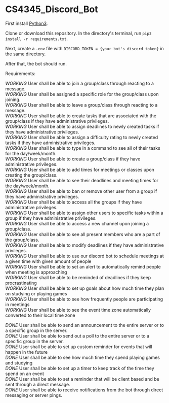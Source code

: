 # CS4345_Discord_Bot

First install [Python3](https://www.python.org/downloads/). 

Clone or download this repository. In the directory's terminal, run ```pip3 install -r requirements.txt```.

Next, create a ```.env``` file with ```DISCORD_TOKEN = {your bot's discord token}``` in the same directory. 

After that, the bot should run. 

Requirements:

_WORKING_ User shall be able to join a group/class through reacting to a message. <br/>
_WORKING_ User shall be assigned a specific role for the group/class upon joining.<br/>
_WORKING_ User shall be able to leave a group/class through reacting to a message.<br/>
_WORKING_ User shall be able to create tasks that are associated with the group/class if they have administrative privileges. <br/>
_WORKING_ User shall be able to assign deadlines to newly created tasks if they have administrative privileges. <br/>
_WORKING_ User shall be able to assign a difficulty rating to newly created tasks if they have administrative privileges. <br/>
_WORKING_ User shall be able to type in a command to see all of their tasks for the day/week/month.<br/>
_WORKING_ User shall be able to create a group/class if they have administrative privileges.<br/>
_WORKING_ User shall be able to add times for meetings or classes upon creating the group/class.<br/>
_WORKING_ User shall be able to see their deadlines and meeting times for the day/week/month.<br/>
_WORKING_ User shall be able to ban or remove other user from a group if they have administrative privileges.<br/>
_WORKING_ User shall be able to access all the groups if they have administrative privileges.<br/>
_WORKING_ User shall be able to assign other users to specific tasks within a group if they have administrative privileges.<br/>
_WORKING_ User shall be able to access a new channel upon joining a group/class.<br/>
_WORKING_ User shall be able to see all present members who are a part of the group/class.<br/>
_WORKING_ User shall be able to modify deadlines if they have administrative privileges.<br/>
_WORKING_ User shall be able to use our discord bot to schedule meetings at a given time with given amount of people<br/>
_WORKING_ User shall be able to set an alert to automatically remind people when meeting is approaching <br/>
_WORKING_ User shall be able to be reminded of deadlines if they keep procrastinating <br/>
_WORKING_ User shall be able to set up goals about how much time they plan on studying or playing games<br/>
_WORKING_ User shall be able to see how frequently people are participating in meetings <br/>
_WORKING_ User shall be able to see the event time zone automatically converted to their local time zone <br/>

_DONE_ User shall be able to send an announcement to the entire server or to a specific group in the server. <br/>
_DONE_ User shall be able to send out a poll to the entire server or to a specific group in the server.<br/>
_DONE_ User shall be able to set up custom reminder for events that will happen in the future <br/>
_DONE_ User shall be able to see how much time they spend playing games and studying <br/>
_DONE_ User shall be able to set up a timer to keep track of the time they spend on an event <br/>
_DONE_ User shall be able to set a reminder that will be client based and be sent through a direct message.<br/>
_DONE_ User shall be able to receive notifications from the bot through direct messaging or server pings. <br/>




